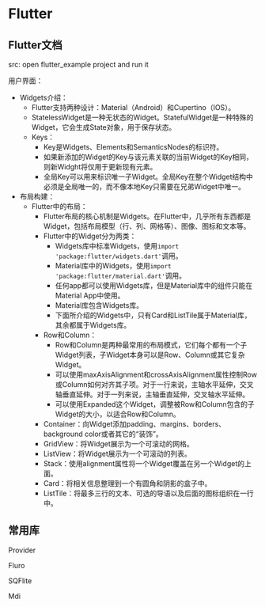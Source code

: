# Flutter

## Flutter文档

src: open flutter_example project and run it

用户界面：

*   Widgets介绍：
    *   Flutter支持两种设计：Material（Android）和Cupertino（IOS）。
    *   StatelessWidget是一种无状态的Widget。StatefulWidget是一种特殊的Widget，它会生成State对象，用于保存状态。
    *   Keys：
        *   Key是Widgets、Elements和SemanticsNodes的标识符。
        *   如果新添加的Widget的Key与该元素关联的当前Widget的Key相同，则新Widght将仅用于更新现有元素。
        *   全局Key可以用来标识唯一子Widget。全局Key在整个Widget结构中必须是全局唯一的，而不像本地Key只需要在兄弟Widget中唯一。
*   布局构建：
    *   Flutter中的布局：
        *   Flutter布局的核心机制是Widgets。在Flutter中，几乎所有东西都是Widget，包括布局模型（行、列、网格等）、图像、图标和文本等。
        *   Flutter中的Widget分为两类：
            *   Widgets库中标准Widgets，使用<code>import 'package:flutter/widgets.dart'</code>调用。
            *   Material库中的Widgets，使用<code>import 'package:flutter/material.dart'</code>调用。
            *   任何app都可以使用Widgets库，但是Material库中的组件只能在Material App中使用。
            *   Material库包含Widgets库。
            *   下面所介绍的Widgets中，只有Card和ListTile属于Material库，其余都属于Widgets库。
        *   Row和Column：
            *   Row和Column是两种最常用的布局模式，它们每个都有一个子Widget列表，子Widget本身可以是Row、Column或其它复杂Widget。
            *   可以使用maxAxisAlignment和crossAxisAlignment属性控制Row或Column如何对齐其子项。对于一行来说，主轴水平延伸，交叉轴垂直延伸。对于一列来说，主轴垂直延伸，交叉轴水平延伸。
            *   可以使用Expanded这个Widget，调整被Row和Column包含的子Widget的大小，以适合Row和Column。
        *   Container：向Widget添加padding、margins、borders、background color或者其它的“装饰”。
        *   GridView：将Widget展示为一个可滚动的网格。
        *   ListView：将Widget展示为一个可滚动的列表。
        *   Stack：使用alignment属性将一个Widget覆盖在另一个Widget的上面。
        *   Card：将相关信息整理到一个有圆角和阴影的盒子中。
        *   ListTile：将最多三行的文本、可选的导语以及后面的图标组织在一行中。

## 常用库

Provider

Fluro

SQFlite

Mdi
